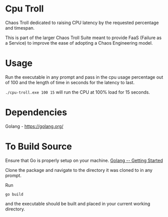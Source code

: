 # Cpu Troll
Chaos Troll dedicated to raising CPU latency by the requested percentage and timespan.

This is part of the larger Chaos Troll Suite meant to provide FaaS (Failure as a Service) to improve the ease of adopting a Chaos Engineering model.

# Usage
Run the executable in any prompt and pass in the cpu usage percentage out of 100 and the length of time in seconds for the latency to last.

`./cpu-troll.exe 100 15` will run the CPU at 100% load for 15 seconds.

# Dependencies
Golang - https://golang.org/

# To Build Source
Ensure that Go is properly setup on your machine. [Golang -- Getting Started](https://golang.org/doc/install)

Clone the package and navigate to the directory it was cloned to in any prompt.

Run

`go build`

and the executable should be built and placed in your current working directory.